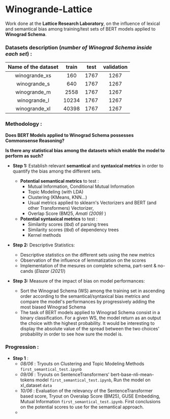 # Winogrande-Lattice

Work done at the **Lattice Research Laboratory**, on the influence 
of lexical and semantical bias among training/test sets of BERT models applied to 
**Winograd Schema**.

### Datasets description (*number of Winograd Schema inside each set*) : 

|Name of the dataset  | train | test | validation |
|:-------------------:|:-----:|:--------:|:--------:|
|    winogrande_xs    |  160  | 1767 | 1267 |
|    winogrande_s     |  640  | 1767 | 1267 |
|    winogrande_m     | 2558  | 1767 | 1267 |
|    winogrande_l     | 10234 | 1767 | 1267 |
|    winogrande_xl    | 40398 | 1767 | 1267 |

### Methodology :

**Does BERT Models applied to Winograd Schema possesses Commonsense Reasoning?**

**Is there any statistical bias among the datasets which enable the model to perform as such?**

- **Step 1:** Establish relevant **semantical** and **syntaxical metrics** in order to quantify the bias among the different sets.
  - **Potential semantical metrics** to test : 
    - Mutual Information, Conditional Mutual Information
    - Topic Modeling (with LDA)
    - Clustering (KMeans, KNN...)
    - Usual metrics applied to sklearn's Vectorizers and BERT (and other Transformers) Vectorizer, 
    - Overlap Score (BM25, *Amati (2009)* )
  - **Potential syntaxical metrics** to test : 
    - Similarity scores (*tbd*) of parsing trees
    - Similarity scores (*tbd*) of dependency trees
    - Kernel methods
    
- **Step 2:** Descriptive Statistics:  
  - Descriptive statistics on the different sets using the new metrics 
  - Observation of the influence of lemmatization on the scores
  - Implementation of the mesures on complete schema, part-sent & no-cands (*Elazar (2021)*)
  
- **Step 3:** Measure of the impact of bias on model performances:
  - Sort the Winograd Schema (WS) among the training set in ascending order according to the semantical/syntaxical bias metrics and compare the model's performances by progressively adding the most biased Winograd Schema  
  - The task of BERT models applied to Winograd Schema consist in a binary classification. For a given WS, the model return as an output the choice with the highest probability. It would be interesting to display the absolute value of the spread between the two choices' probability in order to see how sure the model is.

### Progression : 

- **Step 1** :
  - *08/06* : Tryouts on Clustering and Topic Modeling Methods `first_semantical_test.ipynb`
  - *09/06* : Tryouts on SentenceTransformers' bert-base-nli-mean-tokens model `first_semantical_test.ipynb`, Run the model on xl_dataset `data`
  - *10/06* : Evaluation of the relevancy of the SentenceTransformer based score, Tryout on Overalap Score (BM25), GUSE Embedding, Mutual Information `first_semantical_test.ipynb`. First conclusions on the potential scores to use for the semantical approach.
  - 
